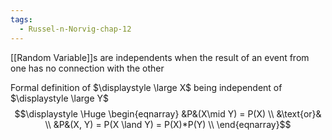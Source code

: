 ```yaml
---
tags:
  - Russel-n-Norvig-chap-12
---
```

[[Random Variable]]s are independents when the result of an event from one has no connection with the other

Formal definition of  $\displaystyle \large X$ being independent of $\displaystyle \large Y$
$$\displaystyle \Huge \begin{eqnarray} 
&P&(X\mid Y) = P(X) \\
&\text{or}& \\
&P&(X, Y) = P(X \land Y) = P(X)*P(Y) \\
\end{eqnarray}$$